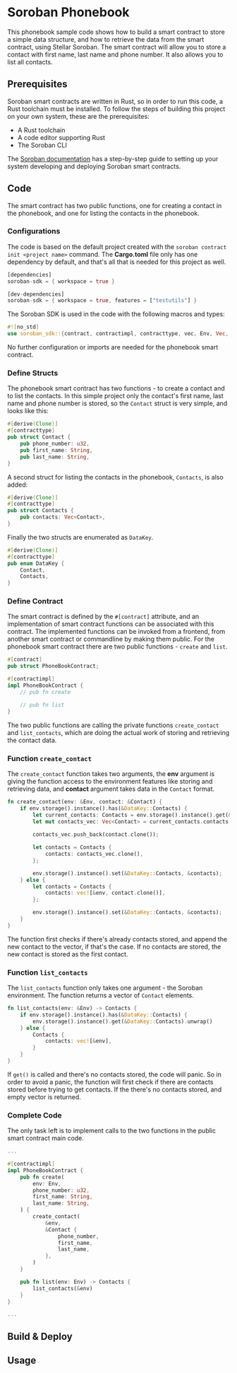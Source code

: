 # Soroban Phonebook

This phonebook sample code shows how to build a smart contract to store a simple data structure, and how to retrieve the data from the smart contract, using Stellar Soroban. The smart contract will allow you to store a contact with first name, last name and phone number. It also allows you to list all contacts.

## Prerequisites
Soroban smart contracts are written in Rust, so in order to run this code, a Rust toolchain must be installed. To follow the steps of building this project on your own system, these are the prerequisites:

- A Rust toolchain
- A code editor supporting Rust
- The Soroban CLI

The [Soroban documentation](https://developers.stellar.org/docs/smart-contracts/getting-started/setup) has a step-by-step guide to setting up your system developing and deploying Soroban smart contracts.

## Code
The smart contract has two public functions, one for creating a contact in the phonebook, and one for listing the contacts in the phonebook. 

### Configurations
The code is based on the default project created with the `soroban contract init <project name>` command. The **Cargo.toml** file only has one dependency by default, and that's all that is needed for this project as well.

```rust
[dependencies]
soroban-sdk = { workspace = true }

[dev-dependencies]
soroban-sdk = { workspace = true, features = ["testutils"] }
```

The Soroban SDK is used in the code with the following macros and types:

```rust
#![no_std]
use soroban_sdk::{contract, contractimpl, contracttype, vec, Env, Vec, String};
```

No further configuration or imports are needed for the phonebook smart contract.

### Define Structs
The phonebook smart contract has two functions - to create a contact and to list the contacts. In this simple project only the contact's first name, last name and phone number is stored, so the `Contact` struct is very simple, and looks like this:

```rust
#[derive(Clone)]
#[contracttype]
pub struct Contact {
    pub phone_number: u32,
    pub first_name: String,
    pub last_name: String,
}
```

A second struct for listing the contacts in the phonebook, `Contacts`, is also added:

```rust
#[derive(Clone)]
#[contracttype]
pub struct Contacts {
    pub contacts: Vec<Contact>,
}
```

Finally the two structs are enumerated as `DataKey`.

```rust
#[derive(Clone)]
#[contracttype]
pub enum DataKey {
    Contact,
    Contacts,
}
```

### Define Contract
The smart contract is defined by the `#[contract]` attribute, and an implementation of smart contract functions can be associated with this contract. The implemented functions can be invoked from a frontend, from another smart contract or commandline by making them public. For the phonebook smart contract there are two public functions - `create` and `list`.

```rust
#[contract]
pub struct PhoneBookContract;

#[contractimpl]
impl PhoneBookContract {
    // pub fn create

    // pub fn list
}
```

The two public functions are calling the private functions `create_contact` and `list_contacts`, which are doing the actual work of storing and retrieving the contact data.

### Function `create_contact`
The `create_contact` function takes two arguments, the **env** argument is giving the function access to the environment features like storing and retrieving data, and **contact** argument takes data in the `Contact` format. 

```rust
fn create_contact(env: &Env, contact: &Contact) {
    if env.storage().instance().has(&DataKey::Contacts) {
        let current_contacts: Contacts = env.storage().instance().get(&DataKey::Contacts).unwrap();
        let mut contacts_vec: Vec<Contact> = current_contacts.contacts;
        
        contacts_vec.push_back(contact.clone());

        let contacts = Contacts {
            contacts: contacts_vec.clone(),
        };

        env.storage().instance().set(&DataKey::Contacts, &contacts);
    } else {
        let contacts = Contacts {
            contacts: vec![&env, contact.clone()],
        };

        env.storage().instance().set(&DataKey::Contacts, &contacts);
    }    
}
```

The function first checks if there's already contacts stored, and append the new contact to the vector, if that's the case. If no contacts are stored, the new contact is stored as the first contact.

### Function `list_contacts`
The `list_contacts` function only takes one argument - the Soroban environment. The function returns a vector of `Contact` elements. 

```rust
fn list_contacts(env: &Env) -> Contacts {
    if env.storage().instance().has(&DataKey::Contacts) {
        env.storage().instance().get(&DataKey::Contacts).unwrap()
    } else {
        Contacts {
            contacts: vec![&env],
        }
    }
}
```

If `get()` is called and there's no contacts stored, the code will panic. So in order to avoid a panic, the function will first check if there are contacts stored before trying to get contacts. If the there's no contacts stored, and empty vector is returned.

### Complete Code
The only task left is to implement calls to the two functions in the public smart contract main code.

```rust
...

#[contractimpl]
impl PhoneBookContract {
    pub fn create(
        env: Env,
        phone_number: u32,
        first_name: String,
        last_name: String,
    ) {
        create_contact(
            &env,
            &Contact {
                phone_number,
                first_name,
                last_name,
            },
        )
    }

    pub fn list(env: Env) -> Contacts {
        list_contacts(&env)
    }
}

...
```












## Build & Deploy




## Usage













